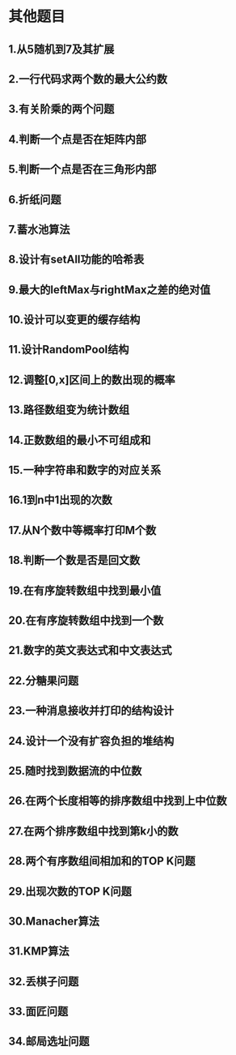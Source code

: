 # 其他题目
## 1.从5随机到7及其扩展
## 2.一行代码求两个数的最大公约数
## 3.有关阶乘的两个问题
## 4.判断一个点是否在矩阵内部
## 5.判断一个点是否在三角形内部
## 6.折纸问题
## 7.蓄水池算法
## 8.设计有setAll功能的哈希表
## 9.最大的leftMax与rightMax之差的绝对值
## 10.设计可以变更的缓存结构
## 11.设计RandomPool结构
## 12.调整[0,x]区间上的数出现的概率
## 13.路径数组变为统计数组
## 14.正数数组的最小不可组成和
## 15.一种字符串和数字的对应关系
## 16.1到n中1出现的次数
## 17.从N个数中等概率打印M个数
## 18.判断一个数是否是回文数
## 19.在有序旋转数组中找到最小值
## 20.在有序旋转数组中找到一个数
## 21.数字的英文表达式和中文表达式
## 22.分糖果问题
## 23.一种消息接收并打印的结构设计
## 24.设计一个没有扩容负担的堆结构
## 25.随时找到数据流的中位数
## 26.在两个长度相等的排序数组中找到上中位数
## 27.在两个排序数组中找到第k小的数
## 28.两个有序数组间相加和的TOP K问题
## 29.出现次数的TOP K问题
## 30.Manacher算法
## 31.KMP算法
## 32.丢棋子问题
## 33.面匠问题
## 34.邮局选址问题